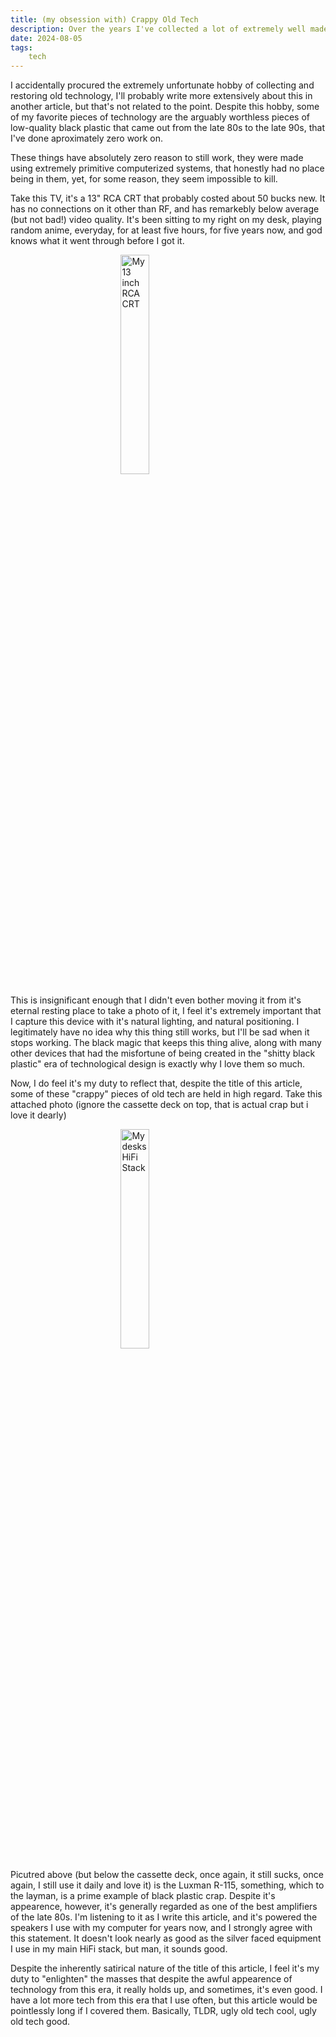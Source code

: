 ```yaml
---
title: (my obsession with) Crappy Old Tech
description: Over the years I've collected a lot of extremely well made technology that's over 40 years old, some of which could be considered extremely desirable. This article isn't about those. I'm going to write a full page about shitty technology that you'd find for ten bucks at a yard sale. You know you want to read it, click the title.
date: 2024-08-05
tags: 
    tech
---
```


I accidentally procured the extremely unfortunate hobby of collecting and restoring old technology, I'll probably write more extensively about this in another article, but that's not related to the point. Despite this hobby, some of my favorite pieces of technology are the arguably worthless pieces of low-quality black plastic that came out from the late 80s to the late 90s, that I've done aproximately zero work on.

These things have absolutely zero reason to still work, they were made using extremely primitive computerized systems, that honestly had no place being in them, yet, for some reason, they seem impossible to kill.

Take this TV, it's a 13" RCA CRT that probably costed about 50 bucks new. It has no connections on it other than RF, and has remarkebly below average (but not bad!) video quality. It's been sitting to my right on my desk, playing random anime, everyday, for at least five hours, for five years now, and god knows what it went through before I got it. 


<img src="/img/tmcrt.jpg" alt=" My 13 inch RCA CRT " height="30%" style="display: block; margin: 0 auto"/>

This is insignificant enough that I didn't even bother moving it from it's eternal resting place to take a photo of it, I feel it's extremely important that I capture this device with it's natural lighting, and natural positioning. I legitimately have no idea why this thing still works, but I'll be sad when it stops working. The black magic that keeps this thing alive, along with many other devices that had the misfortune of being created in the "shitty black plastic" era of technological design is exactly why I love them so much.

Now, I do feel it's my duty to reflect that, despite the title of this article, some of these "crappy" pieces of old tech are held in high regard. Take this attached photo (ignore the cassette deck on top, that is actual crap but i love it dearly)

<img src="/img/tmhifi.png" alt=" My desks HiFi Stack " height="30%" style="display: block; margin: 0 auto"/>

Picutred above (but below the cassette deck, once again, it still sucks, once again, I still use it daily and love it) is the Luxman R-115, something, which to the layman, is a prime example of black plastic crap. Despite it's appearence, however, it's generally regarded as one of the best amplifiers of the late 80s. I'm listening to it as I write this article, and it's powered the speakers I use with my computer for years now, and I strongly agree with this statement. It doesn't look nearly as good as the silver faced equipment I use in my main HiFi stack, but man, it sounds good.

Despite the inherently satirical nature of the title of this article, I feel it's my duty to "enlighten" the masses that despite the awful appearence of technology from this era, it really holds up, and sometimes, it's even good. I have a lot more tech from this era that I use often, but this article would be pointlessly long if I covered them. Basically, TLDR, ugly old tech cool, ugly old tech good.